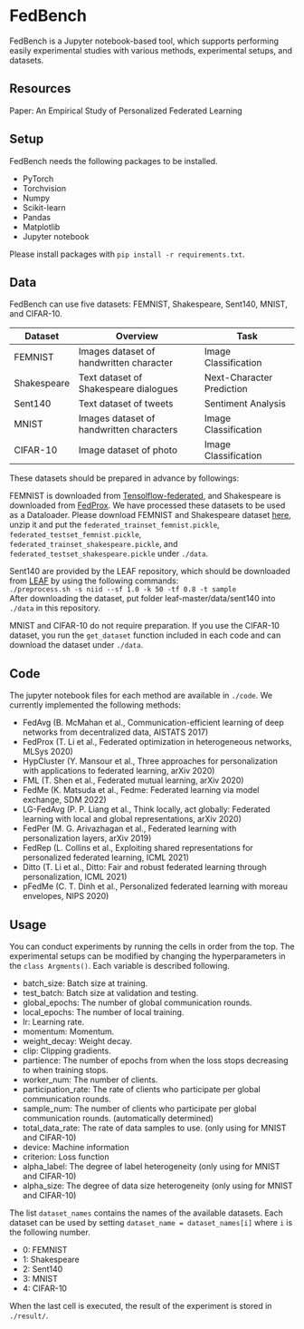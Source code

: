 # FedBench

FedBench is a Jupyter notebook-based tool, which supports performing easily experimental studies with various methods, experimental setups, and datasets.

## Resources
Paper: An Empirical Study of Personalized Federated Learning

## Setup
FedBench needs the following packages to be installed.

* PyTorch
* Torchvision
* Numpy
* Scikit-learn
* Pandas
* Matplotlib
* Jupyter notebook

Please install packages with `pip install -r requirements.txt`. 


## Data
FedBench can use five datasets: FEMNIST, Shakespeare, Sent140, MNIST, and CIFAR-10.

| Dataset     | Overview                                 | Task                      | 
| ----------- | ---------------------------------------- | ------------------------- | 
| FEMNIST     | Images dataset of handwritten character  |  Image Classification     | 
| Shakespeare | Text dataset of Shakespeare dialogues    | Next-Character Prediction | 
| Sent140     | Text dataset of tweets                   | Sentiment Analysis        | 
| MNIST       | Images dataset of handwritten characters |  Image Classification     | 
| CIFAR-10    | Image dataset of photo                   |  Image Classification     | 


These datasets should be prepared in advance by followings: 

  FEMNIST is downloaded from [Tensolflow-federated](https://github.com/tensorflow/federated), and Shakespeare is downloaded from [FedProx](https://github.com/litian96/FedProx).
  We have processed these datasets to be used as a Dataloader.
  Please download FEMNIST and Shakespeare dataset [here](https://drive.google.com/file/d/1NfmKUFeDogD6DlXkbyhbXI197F3ZfZ02/view?usp=sharing), unzip it and put the `federated_trainset_femnist.pickle`, `federated_testset_femnist.pickle`, `federated_trainset_shakespeare.pickle`, and `federated_testset_shakespeare.pickle` under `./data`.

  Sent140 are provided by the LEAF repository, which should be downloaded from [LEAF](https://github.com/TalwalkarLab/leaf/) by using the following commands:
  <br>
  `./preprocess.sh -s niid --sf 1.0 -k 50 -tf 0.8 -t sample`
  <br>
  After downloading the dataset, put folder leaf-master/data/sent140 into `./data` in this repository.

  MNIST and CIFAR-10 do not require preparation. 
  If you use the CIFAR-10 dataset, you run the `get_dataset` function included in each code and can download the dataset under `./data`.

## Code
The jupyter notebook files for each method are available in `./code`.
We currently implemented the following methods:

* FedAvg (B. McMahan et al., Communication-efficient learning of deep networks from decentralized data, AISTATS 2017)
* FedProx (T. Li et al., Federated optimization in heterogeneous networks, MLSys 2020)
* HypCluster (Y. Mansour et al., Three approaches for personalization with applications to federated learning, arXiv 2020)
* FML (T. Shen et al., Federated mutual learning, arXiv 2020)
* FedMe (K. Matsuda et al., Fedme: Federated learning via model exchange, SDM 2022)
* LG-FedAvg (P. P. Liang et al., Think locally, act globally: Federated learning with local and global representations, arXiv 2020)
* FedPer (M. G. Arivazhagan et al., Federated learning with personalization layers, arXiv 2019)
* FedRep (L. Collins et al., Exploiting shared representations for personalized federated learning, ICML 2021)
* Ditto (T. Li et al., Ditto: Fair and robust federated learning through personalization, ICML 2021)
* pFedMe (C. T. Dinh et al., Personalized federated learning with moreau envelopes, NIPS 2020)


## Usage
You can conduct experiments by running the cells in order from the top.
The experimental setups can be modified by changing the hyperparameters in the `class Argments()`.
Each variable is described following.

* batch_size: Batch size at training.
* test_batch: Batch size at validation and testing.
* global_epochs: The number of global communication rounds.
* local_epochs: The number of local training.
* lr: Learning rate.
* momentum: Momentum.
* weight_decay: Weight decay.
* clip: Clipping gradients.
* partience: The number of epochs from when the loss stops decreasing to when training stops.
* worker_num: The number of clients.
* participation_rate: The rate of clients who participate per global communication rounds.
* sample_num: The number of clients who participate per global communication rounds. (automatically determined)
* total_data_rate: The rate of data samples to use. (only using for MNIST and CIFAR-10)
* device: Machine information 
* criterion: Loss function
* alpha_label: The degree of label heterogeneity (only using for MNIST and CIFAR-10)
* alpha_size: The degree of data size heterogeneity (only using for MNIST and CIFAR-10)

The list `dataset_names` contains the names of the available datasets.
Each dataset can be used by setting `dataset_name = dataset_names[i]` where `i` is the following number.

* 0: FEMNIST
* 1: Shakespeare
* 2: Sent140
* 3: MNIST
* 4: CIFAR-10


When the last cell is executed, the result of the experiment is stored in `./result/`.
